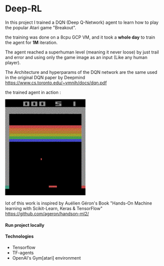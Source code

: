 # Deep-RL
In this project I trained a DQN (Deep Q-Network) agent 
to learn how to play the popular Atari game "Breakout".

the training was done on a 8cpu GCP VM, 
and it took a **whole day** to train the agent for **1M**
iteration. 

The agent reached a superhuman level
(meaning it never loose) by just trail
and error and using only the game image as an input
(Like any human player).  

The Architecture and hyperparams of the DQN network
are the same used in the original DQN paper by Deepmind
https://www.cs.toronto.edu/~vmnih/docs/dqn.pdf

the trained agent in action :

<img src="breakout.gif" width="260" height="310"/>


lot of this work is inspired by Auélien Géron's Book
"Hands-On Machine learning with Scikit-Learn, Keras
 & TensorFlow" https://github.com/ageron/handson-ml2/

#### Run project locally


#### Technologies

* Tensorflow
* TF-agents
* OpenAI's Gym[atari] environment
